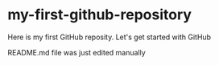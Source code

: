 # my-first-github-repository
Here is my first GitHub reposity. Let's get started with GitHub

README.md file was just edited manually
